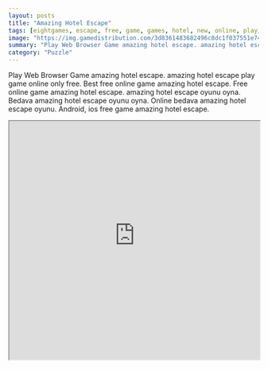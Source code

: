 ```yaml
---
layout: posts
title: "Amazing Hotel Escape"
tags: [eightgames, escape, free, game, games, hotel, new, online, play, amazing, download, free, online, games, oyna, game, free, games, play, play, games]
image: "https://img.gamedistribution.com/3d8361483682496c8dc1f037551e7409.jpg"
summary: "Play Web Browser Game amazing hotel escape. amazing hotel escape play game online only free. Best free online game amazing hotel escape. Free online game amazing hotel escape. amazing hotel escape oyunu oyna. Bedava amazing hotel escape oyunu oyna. Online bedava amazing hotel escape oyunu. Android, ios free game amazing hotel escape."
category: "Puzzle"
---
```


Play Web Browser Game amazing hotel escape. amazing hotel escape play game online only free. Best free online game amazing hotel escape. Free online game amazing hotel escape. amazing hotel escape oyunu oyna. Bedava amazing hotel escape oyunu oyna. Online bedava amazing hotel escape oyunu. Android, ios free game amazing hotel escape.

<iframe width="100%" height="480px;" src="https://flash.gamedistribution.com?game=3d8361483682496c8dc1f037551e7409"></iframe>